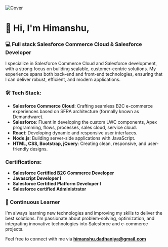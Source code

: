
![Cover](https://github.com/user-attachments/assets/8a0c9b6d-67b9-41a6-9e40-c591a2d83754)

# 👋 Hi, I'm Himanshu,

### 💻 Full stack Salesforce Commerce Cloud & Salesforce Developer

I specialize in Salesforce Commerce Cloud and Salesforce development, with a strong focus on building scalable, customer-centric solutions. My experience spans both back-end and front-end technologies, ensuring that I can deliver robust, efficient, and modern applications.

### 🛠️ Tech Stack:
- **Salesforce Commerce Cloud**: Crafting seamless B2C e-commerce experiences based on SFRA architecture (formally known as Demandware).
- **Salesforce**: Fluent in developing the custom LWC components, Apex programming, flows, processes, sales cloud, service cloud.
- **React**: Developing dynamic and responsive user interfaces.
- **Node.js**: Building server-side applications with JavaScript.
- **HTML, CSS, Bootstrap, jQuery**: Creating clean, responsive, and user-friendly designs.


### Certifications:
- **Salesforce Certified B2C Commerce Developer**
- **Javascript Developer I**
- **Salesforce Certified Platform Developer I**
- **Salesforce certified Administrator**

### 🌱 Continuous Learner
I'm always learning new technologies and improving my skills to deliver the best solutions. I'm passionate about problem-solving, optimization, and integrating innovative technologies into Salesforce and e-commerce projects.

Feel free to connect with me via **himanshu.dadhaniya@gmail.com**
